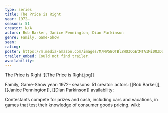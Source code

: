 ```yaml
---
type: series
title: The Price is Right
year: 1972–
seasons: 51
creator: N/A
actors: Bob Barker, Janice Pennington, Dian Parkinson
genre: Family, Game-Show
seen:
rating: 
poster: https://m.media-amazon.com/images/M/MV5BOTBlZWQ3OGEtMTA1Mi00ZDdhLWFkNzgtZTcwYWM1ODMwM2EwXkEyXkFqcGdeQXVyNTU2NDQ3NjU@._V1_SX300.jpg
trailer_embed: Could not find trailer.
availability:
---
```

The Price is Right
![[The Price is Right.jpg]]

Family, Game-Show
year: 1972–
seasons: 51
creator: 
actors: [[Bob Barker]], [[Janice Pennington]], [[Dian Parkinson]]
availability:

Contestants compete for prizes and cash, including cars and vacations, in games that test their knowledge of consumer goods pricing.
wiki: 


